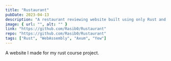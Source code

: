```yaml
---
title: "Rustaurant"
pubDate: 2023-04-13
description: "A restaurant reviewing website built using only Rust and web technology"
image: { url: "", alt: "" }
link: "https://github.com/Rasib0/Rustaurant"
repo: "https://github.com/Rasib0/Rustaurant"
tags: ["Rust", "WebAssembly", "Axum", "Yew"]
---
```


A website I made for my rust course project.

